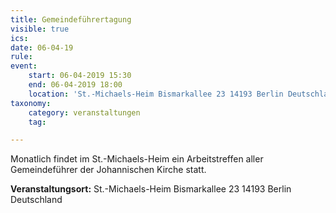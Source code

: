 ```yaml
---
title: Gemeindeführertagung
visible: true
ics: 
date: 06-04-19
rule: 
event:
	start: 06-04-2019 15:30
	end: 06-04-2019 18:00
	location: 'St.-Michaels-Heim Bismarkallee 23 14193 Berlin Deutschland'
taxonomy:
	category: veranstaltungen
	tag: 

---
```

Monatlich findet im St.-Michaels-Heim ein Arbeitstreffen aller Gemeindeführer der Johannischen Kirche statt.


**Veranstaltungsort:** St.-Michaels-Heim
Bismarkallee 23
14193 Berlin
Deutschland

